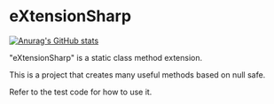 # eXtensionSharp

[![Anurag's GitHub stats](https://github-readme-stats.vercel.app/api?username=nameofSEOKWONHONG)](https://github.com/nameofSEOKWONHONG/github-readme-stats)

"eXtensionSharp" is a static class method extension.

This is a project that creates many useful methods based on null safe.

Refer to the test code for how to use it.
